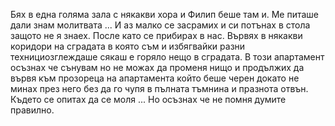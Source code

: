Бях в една голяма зала с някакви хора и Филип беше там и. Ме питаше дали знам молитвата ... И аз малко се засрамих и си потънах в стола защото не я знаех. После като се прибирах в нас. Вървях в някакви коридори на сградата в която съм и избягвайки разни технициозглеждаше сякаш е горяло нещо в сградата. В този апартамент осъзнах че сънувам но не можах да променя нищо и продължих да вървя към прозореца на апартамента който беше черен докато не минах през него без да го чупя в пълната тъмнина и празнота отвън. Където се опитах да се моля ... Но осъзнах че не помня думите правилно.